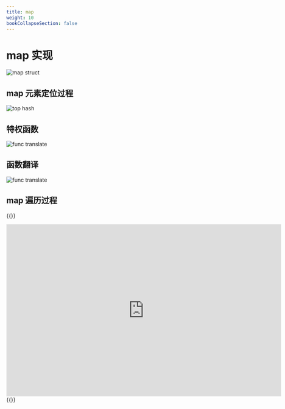 ```yaml
---
title: map
weight: 10
bookCollapseSection: false
---
```


# map 实现

![map struct](/images/runtime/data_struct/map.png)

## map 元素定位过程

![top hash](/images/runtime/data_struct/map_tophash.png)

## 特权函数

![func translate](/images/runtime/data_struct/map_function_translate.png)

## 函数翻译

![func translate](/images/runtime/data_struct/map_func_translate2.png)

## map 遍历过程

{{<rawhtml>}}
<iframe style="border: 1px solid rgba(0, 0, 0, 0.1);" width="720" height="450" src="https://www.figma.com/embed?embed_host=share&url=https%3A%2F%2Fwww.figma.com%2Fproto%2FvfhlrTqsKicCO5ZbQZXgD4%2Fruntime-structs%3Fpage-id%3D116%253A367%26node-id%3D116%253A368%26viewport%3D56%252C370%252C0.026418309658765793%26scaling%3Dcontain%26starting-point-node-id%3D116%253A368" allowfullscreen></iframe>
{{</rawhtml>}}
